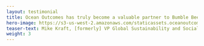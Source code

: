 ```yaml
---
layout: testimonial
title: Ocean Outcomes has truly become a valuable partner to Bumble Bee working on two key longline albacore FIPs that support our broader corporate sustainability goals. Their global team demonstrates deep knowledge and expertise in a wide range of fisheries topics and FIP management and they consistently bring pragmatic and innovative approaches to the table to drive solutions. We look forward to continued and expanded work with O2 well into the future.
hero-image: https://s3-us-west-2.amazonaws.com/staticassets.oceanoutcomes.org/embedded+photos/testimonials/bumble-bee-testimonial.png
teaser-text: Mike Kraft, [formerly] VP Global Sustainability and Social Responsibility, Bumble Bee Seafoods
weight: 3
---
```

